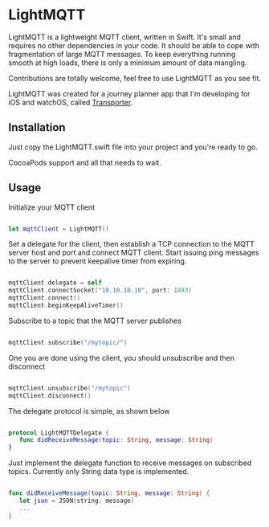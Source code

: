 # LightMQTT

LightMQTT is a lightweight MQTT client, written in Swift. It's small and requires no other dependencies in your code. It should be able to cope with fragmentation of large MQTT messages. To keep everything running smooth at high loads, there is only a minimum amount of data mangling.

Contributions are totally welcome, feel free to use LightMQTT as you see fit.

LightMQTT was created for a journey planner app that I'm developing for iOS and watchOS, called [Transporter](https://freshbits.fi/apps/transporter/).

Installation
----

Just copy the LightMQTT.swift file into your project and you're ready to go.

CocoaPods support and all that needs to wait.

Usage
----

Initialize your MQTT client

```swift

let mqttClient = LightMQTT()

```

Set a delegate for the client, then establish a TCP connection to the MQTT server host and port and connect MQTT client. Start issuing ping messages to the server to prevent keepalive timer from expiring.

```swift

mqttClient.delegate = self
mqttClient.connectSocket("10.10.10.10", port: 1883)
mqttClient.connect()
mqttClient.beginKeepAliveTimer()

```

Subscribe to a topic that the MQTT server publishes

```swift

mqttClient.subscribe("/mytopic/")

```

One you are done using the client, you should unsubscribe and then disconnect

```swift

mqttClient.unsubscribe("/mytopic")
mqttClient.disconnect()

```

The delegate protocol is simple, as shown below

```swift

protocol LightMQTTDelegate {
   func didReceiveMessage(topic: String, message: String)
}

```

Just implement the delegate function to receive messages on subscribed topics. Currently only String data type is implemented.

```swift

func didReceiveMessage(topic: String, message: String) {
   let json = JSON(string: message)
   ...
}

```
